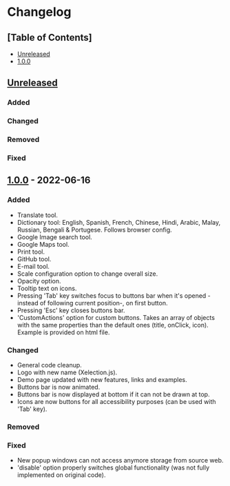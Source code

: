 # Changelog

## [Table of Contents]
- [Unreleased](#unreleased)
- [1.0.0](#100---2022-06-16)

## [Unreleased][]
### Added
### Changed
### Removed
### Fixed

## [1.0.0] - 2022-06-16
### Added
- Translate tool.
- Dictionary tool: English, Spanish, French, Chinese, Hindi, Arabic, Malay, Russian, Bengali & Portugese. Follows browser config.
- Google Image search tool.
- Google Maps tool.
- Print tool.
- GitHub tool.
- E-mail tool.
- Scale configuration option to change overall size.
- Opacity option.
- Tooltip text on icons.
- Pressing 'Tab' key switches focus to buttons bar when it's opened -instead of following current position-, on first button.
- Pressing 'Esc' key closes buttons bar.
- 'CustomActions' option for custom buttons. Takes an array of objects with the same properties than the default ones (title, onClick, icon). Example is provided on html file.
### Changed
- General code cleanup.
- Logo with new name (Xelection.js).
- Demo page updated with new features, links and examples.
- Buttons bar is now animated.
- Buttons bar is now displayed at bottom if it can not be drawn at top.
- Icons are now buttons for all accessibility purposes (can be used with 'Tab' key).
### Removed
### Fixed
- New popup windows can not access anymore storage from source web.
- 'disable' option properly switches global functionality (was not fully implemented on original code).

[Unreleased]: https://github.com/regorxxx/Xelection-js/compare/v1.0.0...HEAD
[1.0.0]: https://github.com/regorxxx/Xelection-js/compare/69d2868...v1.0.0
